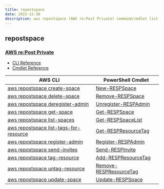 ```yaml
---
title: repostspace
date: 2023-12-30
description: aws repostspace (AWS re:Post Private) command/cmdlet list.
---
```


## repostspace

### [AWS re:Post Private](https://aws.amazon.com/repost-private/)

* [CLI Reference](https://awscli.amazonaws.com/v2/documentation/api/latest/reference/repostspace/index.html)
* [Cmdlet Reference](https://docs.aws.amazon.com/powershell/latest/reference/items/Repostspace_cmdlets.html)

|AWS CLI|PowerShell Cmdlet|
|----|----|
|[aws repostspace create-space](https://awscli.amazonaws.com/v2/documentation/api/latest/reference/repostspace/create-space.html)|[New-RESPSpace](https://docs.aws.amazon.com/powershell/latest/reference/items/New-RESPSpace.html)|
|[aws repostspace delete-space](https://awscli.amazonaws.com/v2/documentation/api/latest/reference/repostspace/delete-space.html)|[Remove-RESPSpace](https://docs.aws.amazon.com/powershell/latest/reference/items/Remove-RESPSpace.html)|
|[aws repostspace deregister-admin](https://awscli.amazonaws.com/v2/documentation/api/latest/reference/repostspace/deregister-admin.html)|[Unregister-RESPAdmin](https://docs.aws.amazon.com/powershell/latest/reference/items/Unregister-RESPAdmin.html)|
|[aws repostspace get-space](https://awscli.amazonaws.com/v2/documentation/api/latest/reference/repostspace/get-space.html)|[Get-RESPSpace](https://docs.aws.amazon.com/powershell/latest/reference/items/Get-RESPSpace.html)|
|[aws repostspace list-spaces](https://awscli.amazonaws.com/v2/documentation/api/latest/reference/repostspace/list-spaces.html)|[Get-RESPSpaceList](https://docs.aws.amazon.com/powershell/latest/reference/items/Get-RESPSpaceList.html)|
|[aws repostspace list-tags-for-resource](https://awscli.amazonaws.com/v2/documentation/api/latest/reference/repostspace/list-tags-for-resource.html)|[Get-RESPResourceTag](https://docs.aws.amazon.com/powershell/latest/reference/items/Get-RESPResourceTag.html)|
|[aws repostspace register-admin](https://awscli.amazonaws.com/v2/documentation/api/latest/reference/repostspace/register-admin.html)|[Register-RESPAdmin](https://docs.aws.amazon.com/powershell/latest/reference/items/Register-RESPAdmin.html)|
|[aws repostspace send-invites](https://awscli.amazonaws.com/v2/documentation/api/latest/reference/repostspace/send-invites.html)|[Send-RESPInvite](https://docs.aws.amazon.com/powershell/latest/reference/items/Send-RESPInvite.html)|
|[aws repostspace tag-resource](https://awscli.amazonaws.com/v2/documentation/api/latest/reference/repostspace/tag-resource.html)|[Add-RESPResourceTag](https://docs.aws.amazon.com/powershell/latest/reference/items/Add-RESPResourceTag.html)|
|[aws repostspace untag-resource](https://awscli.amazonaws.com/v2/documentation/api/latest/reference/repostspace/untag-resource.html)|[Remove-RESPResourceTag](https://docs.aws.amazon.com/powershell/latest/reference/items/Remove-RESPResourceTag.html)|
|[aws repostspace update-space](https://awscli.amazonaws.com/v2/documentation/api/latest/reference/repostspace/update-space.html)|[Update-RESPSpace](https://docs.aws.amazon.com/powershell/latest/reference/items/Update-RESPSpace.html)|

